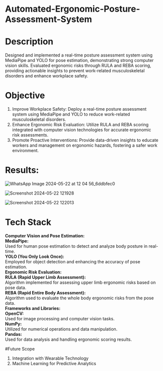 # Automated-Ergonomic-Posture-Assessment-System <br>

# Description <br>
Designed and implemented a real-time posture assessment system using MediaPipe and YOLO for pose estimation, demonstrating strong computer vision skills. Evaluated ergonomic risks through RULA and REBA scoring, providing actionable insights to prevent work-related musculoskeletal disorders and enhance workplace safety.

# Objective
1. Improve Workplace Safety: Deploy a real-time posture assessment system using MediaPipe and YOLO to reduce work-related musculoskeletal disorders. <br>
2. Enhance Ergonomic Risk Evaluation: Utilize RULA and REBA scoring integrated with computer vision technologies for accurate ergonomic risk assessments. <br>
3. Promote Proactive Interventions: Provide data-driven insights to educate workers and management on ergonomic hazards, fostering a safer work environment. <br>

# Results:
![WhatsApp Image 2024-05-22 at 12 04 56_6ddbfec0](https://github.com/sachin7695/Automated-Ergonomic-Posture-Assessment-System/assets/62798405/d3b67482-6484-4fb6-87cc-6eb0c4ab1b07) <br>

![Screenshot 2024-05-22 121928](https://github.com/sachin7695/Automated-Ergonomic-Posture-Assessment-System/assets/62798405/7a389862-0039-4371-8d98-df79beb1b87f) <br>

![Screenshot 2024-05-22 122013](https://github.com/sachin7695/Automated-Ergonomic-Posture-Assessment-System/assets/62798405/a8b9c4b8-71d0-4bf4-a12b-834b92199ba2)

# Tech Stack
**Computer Vision and Pose Estimation:** <br>
**MediaPipe:** <br>
Used for human pose estimation to detect and analyze body posture in real-time. <br>
**YOLO (You Only Look Once):** <br>
Employed for object detection and enhancing the accuracy of pose estimation. <br>
**Ergonomic Risk Evaluation:** <br>
**RULA (Rapid Upper Limb Assessment):** <br>
Algorithm implemented for assessing upper limb ergonomic risks based on pose data. <br>
**REBA (Rapid Entire Body Assessment):** <br>
Algorithm used to evaluate the whole body ergonomic risks from the pose data. <br>
**Frameworks and Libraries:** <br>
**OpenCV:** <br>
Used for image processing and computer vision tasks. <br>
**NumPy:** <br>
Utilized for numerical operations and data manipulation. <br>
**Pandas:** <br>
Used for data analysis and handling ergonomic scoring results. <br>

#Future Scope
1. Integration with Wearable Technology <br>
2. Machine Learning for Predictive Analytics <br>


